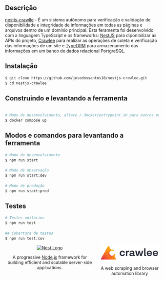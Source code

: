 
## Descrição

[nestjs-crawlle](https://github.com/josedossantos10/nestjs-crawlee) - É um sistema autônomo para verificação e validação de disponibilidade e integridade de informações em todas as páginas e arquivos dentro de um domínio principal. Esta feramenta foi desenvolvido com a linguagem TypeScript e os frameworks: [NestJS](https://github.com/nestjs/nest) para diponibilizar as APIs do projeto, [Crawlee](https://github.com/apify/crawlee) para realizar as operações de coleta e verificação das informações de um site e [TypeORM](https://github.com/typeorm) para armazenamento das informações em um banco de dados relacional PortgreSQL.

## Instalação

```bash
$ git clone https://github.com/josedossantos10/nestjs-crawlee.git
$ cd nestjs-crawlee
```

## Construindo e levantando a ferramenta

```bash

# Modo de desenvolvimento, altere /.docker/entrypoint.sh para outros modos
$ docker compose up
```

## Modos e comandos para levantando a ferramenta

```bash
# Modo de desenvolvimento
$ npm run start

# Modo de observação
$ npm run start:dev

# Modo de produção
$ npm run start:prod
```

## Testes

```bash
# Testes unitários
$ npm run test

## Cobertura de testes
$ npm run test:cov
```
<div align="center" style="display: flex; justify-content: center; gap: 20px;">
  <div>
    <a href="http://nestjs.com/" target="blank"><img src="https://nestjs.com/img/logo-small.svg" width="125" alt="Nest Logo" /></a>
    <p align="center">A progressive <a href="http://nodejs.org" target="_blank">Node.js</a> framework for building efficient and scalable server-side applications.</p>
  </div>
  <div href="https://crawlee.dev">
    <picture>
      <source media="(prefers-color-scheme: dark)" srcset="https://raw.githubusercontent.com/apify/crawlee/master/website/static/img/crawlee-dark.svg?sanitize=true">
      <img alt="Crawlee" src="https://raw.githubusercontent.com/apify/crawlee/master/website/static/img/crawlee-light.svg?sanitize=true" width="400">
    </picture>
    <p>A web scraping and browser automation library</p>
  </div>
</div>

[circleci-image]: https://img.shields.io/circleci/build/github/nestjs/nest/master?token=abc123def456
[circleci-url]: https://circleci.com/gh/nestjs/nest